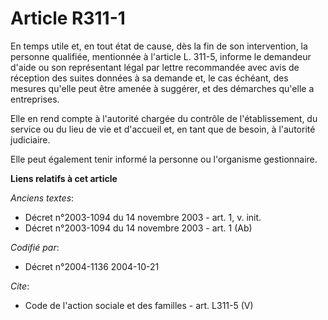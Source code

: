 # Article R311-1

En temps utile et, en tout état de cause, dès la fin de son intervention, la personne qualifiée, mentionnée à l'article L.
311-5, informe le demandeur d'aide ou son représentant légal par lettre recommandée avec avis de réception des suites données
à sa demande et, le cas échéant, des mesures qu'elle peut être amenée à suggérer, et des démarches qu'elle a entreprises. 

Elle en rend compte à l'autorité chargée du contrôle de l'établissement, du service ou du lieu de vie et d'accueil et, en
tant que de besoin, à l'autorité judiciaire. 

Elle peut également tenir informé la personne ou l'organisme gestionnaire.

**Liens relatifs à cet article**

_Anciens textes_:

  - Décret n°2003-1094 du 14 novembre 2003 - art. 1, v. init.
  - Décret n°2003-1094 du 14 novembre 2003 - art. 1 (Ab)

_Codifié par_:

  - Décret n°2004-1136 2004-10-21

_Cite_:

  - Code de l'action sociale et des familles - art. L311-5 (V)
